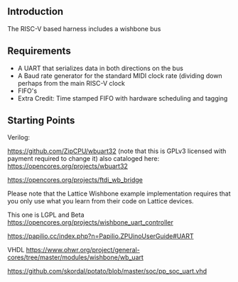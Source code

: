 Introduction
------------

The RISC-V based harness includes a wishbone bus

Requirements
------------
* A UART that serializes data in both directions on the bus
* A Baud rate generator for the standard MIDI clock rate (dividing down perhaps from the main RISC-V clock
* FIFO's
* Extra Credit: 
  Time stamped FIFO with hardware scheduling and tagging
  
Starting Points
---------------

Verilog:

https://github.com/ZipCPU/wbuart32   (note that this is GPLv3 licensed with payment required to change it)
also cataloged here: https://opencores.org/projects/wbuart32

https://opencores.org/projects/ftdi_wb_bridge

Please note that the Lattice Wishbone example implementation requires that you only use what you learn from their code on Lattice devices.

This one is LGPL and Beta https://opencores.org/projects/wishbone_uart_controller

https://papilio.cc/index.php?n=Papilio.ZPUinoUserGuide#UART

VHDL
https://www.ohwr.org/project/general-cores/tree/master/modules/wishbone/wb_uart

https://github.com/skordal/potato/blob/master/soc/pp_soc_uart.vhd
